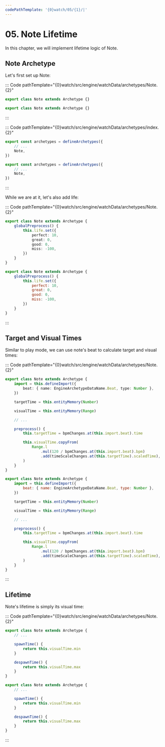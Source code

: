 ```yaml
---
codePathTemplate: '{0}watch/05/{1}/|'
---
```


# 05. Note Lifetime

In this chapter, we will implement lifetime logic of Note.

## Note Archetype

Let's first set up Note:

::: Code pathTemplate="{0}watch/src/engine/watchData/archetypes/Note.{2}"

```ts
export class Note extends Archetype {}
```

```js
export class Note extends Archetype {}
```

:::

::: Code pathTemplate="{0}watch/src/engine/watchData/archetypes/index.{2}"

```ts
export const archetypes = defineArchetypes({
    // ...
    Note,
})
```

```js
export const archetypes = defineArchetypes({
    // ...
    Note,
})
```

:::

While we are at it, let's also add life:

::: Code pathTemplate="{0}watch/src/engine/watchData/archetypes/Note.{2}"

```ts
export class Note extends Archetype {
    globalPreprocess() {
        this.life.set({
            perfect: 10,
            great: 0,
            good: 0,
            miss: -100,
        })
    }
}
```

```js
export class Note extends Archetype {
    globalPreprocess() {
        this.life.set({
            perfect: 10,
            great: 0,
            good: 0,
            miss: -100,
        })
    }
}
```

:::

## Target and Visual Times

Similar to play mode, we can use note's beat to calculate target and visual times:

::: Code pathTemplate="{0}watch/src/engine/watchData/archetypes/Note.{2}"

```ts
export class Note extends Archetype {
    import = this.defineImport({
        beat: { name: EngineArchetypeDataName.Beat, type: Number },
    })

    targetTime = this.entityMemory(Number)

    visualTime = this.entityMemory(Range)

    // ...

    preprocess() {
        this.targetTime = bpmChanges.at(this.import.beat).time

        this.visualTime.copyFrom(
            Range.l
                .mul(120 / bpmChanges.at(this.import.beat).bpm)
                .add(timeScaleChanges.at(this.targetTime).scaledTime),
        )
    }
}
```

```js
export class Note extends Archetype {
    import = this.defineImport({
        beat: { name: EngineArchetypeDataName.Beat, type: Number },
    })

    targetTime = this.entityMemory(Number)

    visualTime = this.entityMemory(Range)

    // ...

    preprocess() {
        this.targetTime = bpmChanges.at(this.import.beat).time

        this.visualTime.copyFrom(
            Range.l
                .mul(120 / bpmChanges.at(this.import.beat).bpm)
                .add(timeScaleChanges.at(this.targetTime).scaledTime),
        )
    }
}
```

:::

## Lifetime

Note's lifetime is simply its visual time:

::: Code pathTemplate="{0}watch/src/engine/watchData/archetypes/Note.{2}"

```ts
export class Note extends Archetype {
    // ...

    spawnTime() {
        return this.visualTime.min
    }

    despawnTime() {
        return this.visualTime.max
    }
}
```

```js
export class Note extends Archetype {
    // ...

    spawnTime() {
        return this.visualTime.min
    }

    despawnTime() {
        return this.visualTime.max
    }
}
```

:::
